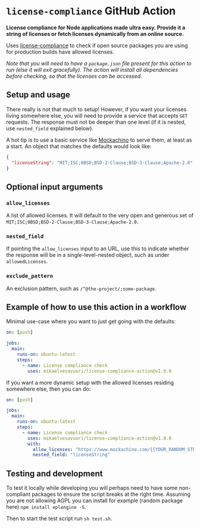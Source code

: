 # `license-compliance` GitHub Action

**License compliance for Node applications made ultra easy. Provide it a string of licenses or fetch licenses dynamically from an online source.**

Uses [license-compliance](https://www.npmjs.com/package/license-compliance) to check if open source packages you are using for production builds have allowed licenses.

_Note that you will need to have a `package.json` file present for this action to run (else it will exit gracefully). The action will install all dependencies before checking, so that the licenses can be accessed_.

## Setup and usage

There really is not that much to setup! However, if you want your licenses living somewhere else, you will need to provide a service that accepts `GET` requests. The response must not be deeper than one level (if it is nested, use `nested_field` explained below).

A hot tip is to use a basic service like [Mockachino](https://www.mockachino.com/) to serve them, at least as a start. An object that matches the defaults would look like:

```json
{
  "licenseString": "MIT;ISC;0BSD;BSD-2-Clause;BSD-3-Clause;Apache-2.0"
}
```

## Optional input arguments

### `allow_licenses`

A list of allowed licenses. It will default to the very open and generous set of `MIT;ISC;0BSD;BSD-2-Clause;BSD-3-Clause;Apache-2.0`.

### `nested_field`

If pointing the `allow_licenses` input to an URL, use this to indicate whether the response will be in a single-level-nested object, such as under `allowedLicenses`.

### `exclude_pattern`

An exclusion pattern, such as `/^@the-project/;some-package`.

## Example of how to use this action in a workflow

Minimal use-case where you want to just get going with the defaults:

```yml
on: [push]

jobs:
  main:
    runs-on: ubuntu-latest
    steps:
      - name: License compliance check
        uses: mikaelvesavuori/license-compliance-action@v1.0.0
```

If you want a more dynamic setup with the allowed licenses residing somewhere else, then you can do:

```yml
on: [push]

jobs:
  main:
    runs-on: ubuntu-latest
    steps:
      - name: License compliance check
        uses: mikaelvesavuori/license-compliance-action@v1.0.0
        with:
          allow_licenses: "https://www.mockachino.com/{{YOUR_RANDOM_STRING}}/licenses"
          nested_field: "licenseString"
```

## Testing and development

To test it locally while developing you will perhaps need to have some non-compliant packages to ensure the script breaks at the right time. Assuming you are not allowing AGPL you can install for example (random package here) `npm install eplengine -S`.

Then to start the test script run `sh test.sh`.
